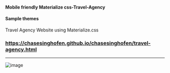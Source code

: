 #### Mobile friendly Materialize css-Travel-Agency
#### Sample themes 
Travel Agency Website using Materialize.css

### https://chasesinghofen.github.io/chasesinghofen/travel-agency.html <br>
***
![image](https://user-images.githubusercontent.com/23155302/63609764-ce202680-c5a5-11e9-95cf-052be4efc345.png)

